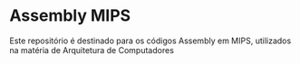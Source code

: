 # Assembly MIPS 

Este repositório é destinado para os códigos Assembly em MIPS, utilizados na matéria de Arquitetura de Computadores
